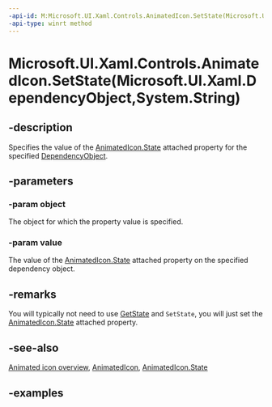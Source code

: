 ```yaml
---
-api-id: M:Microsoft.UI.Xaml.Controls.AnimatedIcon.SetState(Microsoft.UI.Xaml.DependencyObject,System.String)
-api-type: winrt method
---
```


# Microsoft.UI.Xaml.Controls.AnimatedIcon.SetState(Microsoft.UI.Xaml.DependencyObject,System.String)

<!--
public static void SetState (Microsoft.UI.Xaml.DependencyObject object, string value);
-->


## -description

Specifies the value of the [AnimatedIcon.State](animatedicon_state.md) attached property for the specified [DependencyObject](/uwp/api/windows.ui.xaml.dependencyobject).

## -parameters

### -param object

The object for which the property value is specified.

### -param value

The value of the [AnimatedIcon.State](animatedicon_state.md) attached property on the specified dependency object.

## -remarks

You will typically not need to use [GetState](animatedicon_getstate_2030291350.md) and `SetState`, you will just set the [AnimatedIcon.State](animatedicon_state.md) attached property.

## -see-also

[Animated icon overview](/windows/apps/design/controls/animated-icon), [AnimatedIcon](animatedicon.md), [AnimatedIcon.State](animatedicon_state.md)

## -examples


